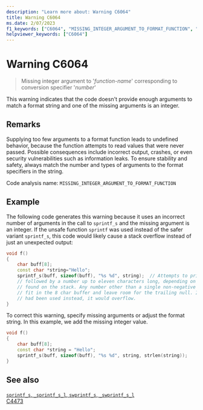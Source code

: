 ```yaml
---
description: "Learn more about: Warning C6064"
title: Warning C6064
ms.date: 2/07/2023
f1_keywords: ["C6064", "MISSING_INTEGER_ARGUMENT_TO_FORMAT_FUNCTION", "__WARNING_MISSING_INTEGER_ARGUMENT_TO_FORMAT_FUNCTION"]
helpviewer_keywords: ["C6064"]
---
```

# Warning C6064

> Missing integer argument to '*function-name*' corresponding to conversion specifier '*number*'

This warning indicates that the code doesn't provide enough arguments to match a format string and one of the missing arguments is an integer.

## Remarks

Supplying too few arguments to a format function leads to undefined behavior, because the function attempts to read values that were never passed. Possible consequences include incorrect output, crashes, or even security vulnerabilities such as information leaks. To ensure stability and safety, always match the number and types of arguments to the format specifiers in the string.

Code analysis name: `MISSING_INTEGER_ARGUMENT_TO_FORMAT_FUNCTION`

## Example

The following code generates this warning because it uses an incorrect number of arguments in the call to `sprintf_s` and the missing argument is an integer. If the unsafe function `sprintf` was used instead of the safer variant `sprintf_s`, this code would likely cause a stack overflow instead of just an unexpected output:

```cpp
void f()
{
    char buff[8];
    const char *string="Hello";
    sprintf_s(buff, sizeof(buff), "%s %d", string);  // Attempts to print "Hello "
    // followed by a number up to eleven characters long, depending on the garbage
    // found on the stack. Any number other than a single non-negative digit can't
    // fit in the 8 char buffer and leave room for the trailing null. If sprintf 
    // had been used instead, it would overflow.
}
```

To correct this warning, specify missing arguments or adjust the format string. In this example, we add the missing integer value.

```cpp
void f()
{
    char buff[8];
    const char *string = "Hello";
    sprintf_s(buff, sizeof(buff), "%s %d", string, strlen(string));
}
```

## See also

[`sprintf_s`, `_sprintf_s_l`, `swprintf_s`, `_swprintf_s_l`](../c-runtime-library/reference/sprintf-s-sprintf-s-l-swprintf-s-swprintf-s-l.md)\
[C4473](../error-messages/compiler-warnings/c4473.md)
